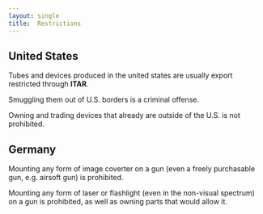 ```yaml
---
layout: single
title:  Restrictions
---
```


## United States

Tubes and devices produced in the united states are usually export restricted through **ITAR**.

Smuggling them out of U.S. borders is a criminal offense.

Owning and trading devices that already are outside of the U.S. is not prohibited.

## Germany

Mounting any form of image coverter on a gun (even a freely purchasable gun, e.g. airsoft gun) is prohibited.

Mounting any form of laser or flashlight (even in the non-visual spectrum) on a gun is prohibited, as well as owning parts that would allow it.